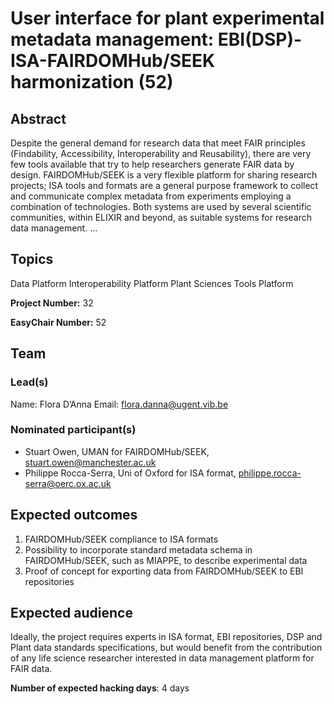 # User interface for plant experimental metadata management: EBI(DSP)-ISA-FAIRDOMHub/SEEK harmonization (52)

## Abstract

Despite the general demand for research data that meet FAIR principles (Findability, Accessibility, Interoperability and Reusability), there are very few tools available that try to help researchers generate FAIR data by design. FAIRDOMHub/SEEK is a very flexible platform for sharing research projects; ISA tools and formats are a general purpose framework to collect and communicate complex metadata from experiments employing a combination of technologies. Both systems are used by several scientific communities, within ELIXIR and beyond, as suitable systems for research data management. ...

## Topics

Data Platform
 Interoperability Platform
 Plant Sciences
 Tools Platform

**Project Number:** 32



**EasyChair Number:** 52

## Team

### Lead(s)

Name: Flora D’Anna
 Email: flora.danna@ugent.vib.be

### Nominated participant(s)

- Stuart Owen, UMAN for FAIRDOMHub/SEEK, stuart.owen@manchester.ac.uk
 - Philippe Rocca-Serra, Uni of Oxford for ISA format, philippe.rocca-serra@oerc.ox.ac.uk

## Expected outcomes

1) FAIRDOMHub/SEEK compliance to ISA formats
 2) Possibility to incorporate standard metadata schema in FAIRDOMHub/SEEK, such as MIAPPE, to describe experimental data
 3) Proof of concept for exporting data from FAIRDOMHub/SEEK to EBI repositories

## Expected audience

Ideally, the project requires experts in ISA format, EBI repositories, DSP and Plant data standards specifications, but would benefit from the contribution of any life science researcher interested in data management platform for FAIR data.

**Number of expected hacking days**: 4 days

